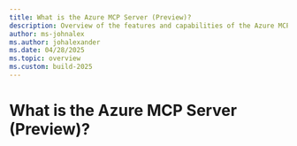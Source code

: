```yaml
---
title: What is the Azure MCP Server (Preview)?
description: Overview of the features and capabilities of the Azure MCP Server that helps developers be more productive when building and deploying apps to Azure.
author: ms-johnalex
ms.author: johalexander
ms.date: 04/28/2025
ms.topic: overview 
ms.custom: build-2025
---
```


# What is the Azure MCP Server (Preview)?
